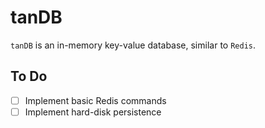 # tanDB

`tanDB` is an in-memory key-value database, similar to `Redis`.

## To Do
- [ ] Implement basic Redis commands
- [ ] Implement hard-disk persistence
